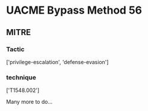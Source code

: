 # UACME Bypass Method 56

## MITRE

### Tactic
['privilege-escalation', 'defense-evasion']

### technique
['T1548.002']

Many more to do...
